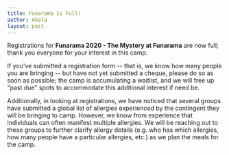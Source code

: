```yaml
---
title: Funarama Is Full!
author: Akela
layout: post
---
```

Registrations for <b>Funarama 2020 - The Mystery at Funarama</b> are now full; thank you everyone for your interest in this camp.

If you've submitted a registration form -- that is, we know how many people you are bringing -- but have not yet submitted a cheque, please do so as soon as possible; the camp is accumulating a waitlist, and we will free up "past due" spots to accommodate this additional interest if need be.

Additionally, in looking at registrations, we have noticed that several groups have submitted a global list of allergies experienced by the contingent they will be bringing to camp. However, we know from experience that individuals can often manifest multiple allergies. We will be reaching out to these groups to further clarify allergy details (e.g. who has which allergies, how many people have a particular allergies, etc.) as we plan the meals for the camp.
